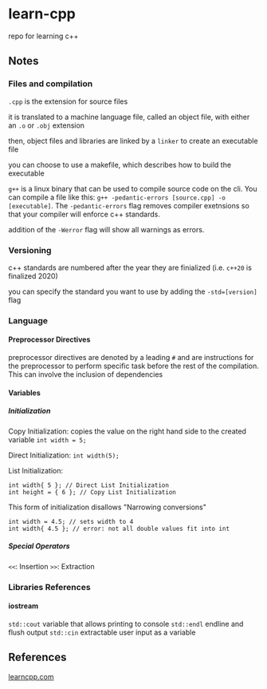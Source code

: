# learn-cpp
repo for learning c++

## Notes
### Files and compilation
`.cpp` is the extension for source files

it is translated to a machine language file, called an object file, with either an `.o` or `.obj` extension

then, object files and libraries are linked by a `linker` to create an executable file

you can choose to use a makefile, which describes how to build the executable

`g++` is a linux binary that can be used to compile source code on the cli. You can compile a file like this: `g++ -pedantic-errors [source.cpp] -o [executable]`. The `-pedantic-errors` flag removes compiler exetnsions so that your compiler will enforce c++ standards.

addition of the `-Werror` flag will show all warnings as errors.

### Versioning
c++ standards are numbered after the year they are finialized (i.e. `c++20` is finalized 2020)

you can specify the standard you want to use by adding the `-std=[version]` flag

### Language
#### Preprocessor Directives
preprocessor directives are denoted by a leading `#` and are instructions for the preprocessor to perform specific task before the rest of the compilation. This can involve the inclusion of dependencies
#### Variables
##### Initialization
Copy Initialization: copies the value on the right hand side to the created variable
`int width = 5;`

Direct Initialization: 
`int width(5);`

List Initialization:
```
int width{ 5 }; // Direct List Initialization
int height = { 6 }; // Copy List Initialization
```
This form of initialization disallows "Narrowing conversions"
```
int width = 4.5; // sets width to 4
int width{ 4.5 }; // error: not all double values fit into int
```
##### Special Operators
`<<`: Insertion
`>>`: Extraction

### Libraries References
#### iostream
`std::cout` variable that allows printing to console
`std::endl` endline and flush output
`std::cin` extractable user input as a variable

## References
[learncpp.com](https://www.learncpp.com/)
